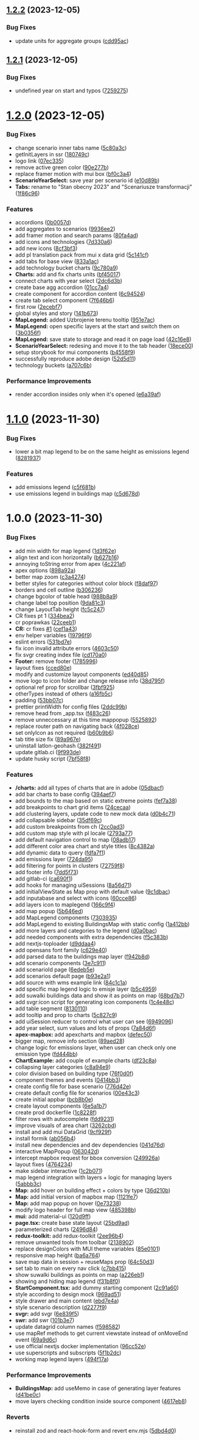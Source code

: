 ## [1.2.2](https://code.cis.gov.pl/cae/zefir-ncbir/compare/v1.2.1...v1.2.2) (2023-12-05)


### Bug Fixes

* update units for aggregate groups ([cdd95ac](https://code.cis.gov.pl/cae/zefir-ncbir/commit/cdd95ace92d95e383dfe1d55e5ab36290615bd83))

## [1.2.1](https://code.cis.gov.pl/cae/zefir-ncbir/compare/v1.2.0...v1.2.1) (2023-12-05)


### Bug Fixes

* undefined year on start and typos ([7259275](https://code.cis.gov.pl/cae/zefir-ncbir/commit/7259275bd1fe87f4fe700c3760bd6c6c15431fc7))

# [1.2.0](https://code.cis.gov.pl/cae/zefir-ncbir/compare/v1.1.0...v1.2.0) (2023-12-05)


### Bug Fixes

* change scenario inner tabs name ([5c80a3c](https://code.cis.gov.pl/cae/zefir-ncbir/commit/5c80a3c642b522ba7f8b19f7f5bb0fef5cac8d85))
* getInitLayers in ssr ([180749c](https://code.cis.gov.pl/cae/zefir-ncbir/commit/180749c0bd1614d865703605d54c61bd7858643e))
* logo link ([07ec335](https://code.cis.gov.pl/cae/zefir-ncbir/commit/07ec33556cdf469f298acda677f76afc30c651c8))
* remove active green color ([90e277b](https://code.cis.gov.pl/cae/zefir-ncbir/commit/90e277b80cb38ef6ac375d96e75bf702c20dc772))
* replace framer motion with mui box ([bf0c3a4](https://code.cis.gov.pl/cae/zefir-ncbir/commit/bf0c3a40ce4fe0f71ad2681d50ad3b687f280a72))
* **ScenarioYearSelect:** save year per scenario id ([e10d89b](https://code.cis.gov.pl/cae/zefir-ncbir/commit/e10d89beb555d4e620bfbb1cc6ef9232a1c603d3))
* **Tabs:** rename to "Stan obecny 2023" and "Scenariusze transformacji" ([1f86c96](https://code.cis.gov.pl/cae/zefir-ncbir/commit/1f86c96a883965755c20f80f99c1b299a3ad98a0))


### Features

* accordions ([0b0057d](https://code.cis.gov.pl/cae/zefir-ncbir/commit/0b0057d83f5d944715fd18e1b50232213e0b3907))
* add aggregates to scenarios ([9936ee2](https://code.cis.gov.pl/cae/zefir-ncbir/commit/9936ee26bc8fa95dfaf679b6b0083b847649bcd8))
* add framer motion and search params ([80fa4ad](https://code.cis.gov.pl/cae/zefir-ncbir/commit/80fa4adff35a875aa146eb68d1963bda298d4fd2))
* add icons and technologies ([7d330a6](https://code.cis.gov.pl/cae/zefir-ncbir/commit/7d330a68c4eb248952850567841d740b12de45c6))
* add new icons ([8cf3bf3](https://code.cis.gov.pl/cae/zefir-ncbir/commit/8cf3bf377ac8ea42a4955fcb206618aa823fea8b))
* add pl translation pack from mui x data grid ([5c141cf](https://code.cis.gov.pl/cae/zefir-ncbir/commit/5c141cfbb61a5d2006e79f854c237278167df742))
* add tabs for base view ([833a1ac](https://code.cis.gov.pl/cae/zefir-ncbir/commit/833a1ac0f5586839d5813dc2253c79e75a5ece18))
* add technology bucket charts ([9c780a9](https://code.cis.gov.pl/cae/zefir-ncbir/commit/9c780a9b32a160a3bced54bf6dfca61ac80e3488))
* **Charts:** add and fix charts units ([bf45017](https://code.cis.gov.pl/cae/zefir-ncbir/commit/bf45017331aa6c60c47891e65eb635d9d69d0f7d))
* connect charts with year select ([2dc6d3b](https://code.cis.gov.pl/cae/zefir-ncbir/commit/2dc6d3b9574770533a7838ca0c3d31aaf499d8b4))
* create base agg accordion ([01cc7a4](https://code.cis.gov.pl/cae/zefir-ncbir/commit/01cc7a4fb00b1b7c2862a5752a455517378a2b3f))
* create component for accordion content ([6c94524](https://code.cis.gov.pl/cae/zefir-ncbir/commit/6c945248b91b85f12f0abe1ecd7ac2ed8ddd73db))
* create tab select component ([7f646b6](https://code.cis.gov.pl/cae/zefir-ncbir/commit/7f646b6d8aef7c8567365a2408878022a7812940))
* first row ([2ecebf7](https://code.cis.gov.pl/cae/zefir-ncbir/commit/2ecebf7068a85e1ef7eb0d950cc528c9930f5d40))
* global styles and story ([141b673](https://code.cis.gov.pl/cae/zefir-ncbir/commit/141b6739a2318ed254dcfecf519a6d3f94cc90a3))
* **MapLegend:** added Uzbrojenie terenu tooltip ([951e7ac](https://code.cis.gov.pl/cae/zefir-ncbir/commit/951e7acd8b2e5bd28f36ab1847ccc28de4f59412))
* **MapLegend:** open specific layers at the start and switch them on ([3b0356f](https://code.cis.gov.pl/cae/zefir-ncbir/commit/3b0356f14917cc5831374a5671c4bfc5d1f07763))
* **MapLegend:** save state to storage and read it on page load ([42c16e8](https://code.cis.gov.pl/cae/zefir-ncbir/commit/42c16e806c81a4917470c796362f396d6527ad48))
* **ScenarioYearSelect:** redesing and move it to the tab header ([18ece00](https://code.cis.gov.pl/cae/zefir-ncbir/commit/18ece003a8c477f2cb2cd5e75908b558f39a5a7e))
* setup storybook for mui components ([b4558f9](https://code.cis.gov.pl/cae/zefir-ncbir/commit/b4558f97cea137d834916a9c6ec49b1ae27a4a12))
* successfully reproduce adobe design ([52d5d11](https://code.cis.gov.pl/cae/zefir-ncbir/commit/52d5d111bf44f9e07c912a497587844b37c16fec))
* technology buckets ([a707c6b](https://code.cis.gov.pl/cae/zefir-ncbir/commit/a707c6bb72ed9ba50a066734f42d4228620d514f))


### Performance Improvements

* render accordion insides only when it's opened ([e6a39af](https://code.cis.gov.pl/cae/zefir-ncbir/commit/e6a39af89e2daac8e917beb64bf044d770042f7c))

# [1.1.0](https://code.cis.gov.pl/cae/zefir-ncbir/compare/v1.0.0...v1.1.0) (2023-11-30)


### Bug Fixes

* lower a bit map legend to be on the same height as emissions legend ([8281937](https://code.cis.gov.pl/cae/zefir-ncbir/commit/828193772547eeb07ee1dee1223ad6f4d6874a67))


### Features

* add emissions legend ([c5f681b](https://code.cis.gov.pl/cae/zefir-ncbir/commit/c5f681b379c392f877953c41b35fc5da27e8bc66))
* use emissions legend in buildings map ([c5d678d](https://code.cis.gov.pl/cae/zefir-ncbir/commit/c5d678d46405a4d40cb1f6d4ceaac83b2e84d782))

# 1.0.0 (2023-11-30)


### Bug Fixes

* add min width for map legend ([1d3f62e](https://code.cis.gov.pl/cae/zefir-ncbir/commit/1d3f62e2e26d1b1d2498a4abe1a1a15f481ba068))
* align text and icon horizontally ([b627b16](https://code.cis.gov.pl/cae/zefir-ncbir/commit/b627b166570d8a968ea85c666a041d55a2f6bb90))
* annoying toString error from apex ([4c221af](https://code.cis.gov.pl/cae/zefir-ncbir/commit/4c221afbb582361b901f3c8c1598de98fc5c5cbe))
* apex options ([898a92a](https://code.cis.gov.pl/cae/zefir-ncbir/commit/898a92a09b8259c93031efc5b56d1183dd9d8318))
* better map zoom ([c3a4274](https://code.cis.gov.pl/cae/zefir-ncbir/commit/c3a42749ba6e5b292baba3b5e24cf80c19988572))
* better styles for categories without color block ([f8daf97](https://code.cis.gov.pl/cae/zefir-ncbir/commit/f8daf975f7d1a52ef93bd887f4865514528bc8a8))
* borders and cell outline ([b306236](https://code.cis.gov.pl/cae/zefir-ncbir/commit/b3062365cc4f304834f2a0d3c214c3ed6380fd0e))
* change bgcolor of table head ([988b8a9](https://code.cis.gov.pl/cae/zefir-ncbir/commit/988b8a9a13decfc55a321e1f3e9d85547d2cdeae))
* change label top position ([9da81c3](https://code.cis.gov.pl/cae/zefir-ncbir/commit/9da81c322d42df199813dea7683344abada02e33))
* change LayoutTab height ([fc5c247](https://code.cis.gov.pl/cae/zefir-ncbir/commit/fc5c247766170239c9aaa978956b8db1403cd6a8))
* CR fixes pt 1 ([334bea2](https://code.cis.gov.pl/cae/zefir-ncbir/commit/334bea2e8de67b628815972f68802ce16b1d03dc))
* cr poprawkas ([22ceeb1](https://code.cis.gov.pl/cae/zefir-ncbir/commit/22ceeb17d19045ad419614095fa3ae7312b88cdb))
* **CR:** cr fixes [#1](https://code.cis.gov.pl/cae/zefir-ncbir/issues/1) ([cef1a43](https://code.cis.gov.pl/cae/zefir-ncbir/commit/cef1a43fcb3023dad2984f0fd1eed42212fb479a))
* env helper variables ([19796f9](https://code.cis.gov.pl/cae/zefir-ncbir/commit/19796f91d7a8c0d510a84fd166b0c6ee31ac80d4))
* eslint errors ([531bd7e](https://code.cis.gov.pl/cae/zefir-ncbir/commit/531bd7e75a18450912a6e3bda3724d650a37265a))
* fix icon invalid attribute errors ([4603c50](https://code.cis.gov.pl/cae/zefir-ncbir/commit/4603c50b39be16f53d64f39eee697a70d1c4d66e))
* fix svgr creating index file ([cd170a0](https://code.cis.gov.pl/cae/zefir-ncbir/commit/cd170a03cac1fc5bd2a1c4c36626a0876d53fea4))
* **Footer:** remove footer ([1785996](https://code.cis.gov.pl/cae/zefir-ncbir/commit/1785996dbdd47bfeb21d08b1ab636ea96d09826c))
* layout fixes ([cced80e](https://code.cis.gov.pl/cae/zefir-ncbir/commit/cced80e51f1859d8da3ac0481692773ba877d2a1))
* modify and customize layout components ([ed40d85](https://code.cis.gov.pl/cae/zefir-ncbir/commit/ed40d857398adc04ec5c954eb47237d7fe7bc5d7))
* move logo to icon folder and change release info ([38d795f](https://code.cis.gov.pl/cae/zefir-ncbir/commit/38d795f9c063f3b4200d5bf64b829c09a1871b41))
* optional ref prop for scrollbar ([3fbf925](https://code.cis.gov.pl/cae/zefir-ncbir/commit/3fbf9257f054648ffff7d2d131ea47be25bf2d12))
* otherTypes instead of others ([a16fb5c](https://code.cis.gov.pl/cae/zefir-ncbir/commit/a16fb5c36df3810bc3f66e1301e23bd1139939f9))
* padding ([53bb07c](https://code.cis.gov.pl/cae/zefir-ncbir/commit/53bb07c938a73145cc9b6b3ec1ea0521200a9fb2))
* prettier printWidth for config files ([2ddc99b](https://code.cis.gov.pl/cae/zefir-ncbir/commit/2ddc99b8cc237e4212d2c1d5ee14b066ec1d9d10))
* remove head from _app.tsx ([f483c26](https://code.cis.gov.pl/cae/zefir-ncbir/commit/f483c26dc4e471d59626035a73e25bacb3990359))
* remove unneccessary at this time mappopup ([5525892](https://code.cis.gov.pl/cae/zefir-ncbir/commit/5525892a8fe7876290135997ce8420fb34afc765))
* replace router path on navigating back ([4f028ce](https://code.cis.gov.pl/cae/zefir-ncbir/commit/4f028ce779108a7e51e48a9650c44645d81fd37e))
* set onlyIcon as not required ([b60b9b6](https://code.cis.gov.pl/cae/zefir-ncbir/commit/b60b9b6c2efd5c5ca70d46b476158ec7aa1f3f4d))
* tab title size fix ([89a967e](https://code.cis.gov.pl/cae/zefir-ncbir/commit/89a967ee9c74a2a4436289a5ad093b940e49c9a8))
* uninstall latlon-geohash ([382f491](https://code.cis.gov.pl/cae/zefir-ncbir/commit/382f491f789c14ee4e57b913b4dab0c450e1a51d))
* update gitlab.ci ([9f993de](https://code.cis.gov.pl/cae/zefir-ncbir/commit/9f993de54fcd51a2480777e7ed0da79cf81d6868))
* update husky script ([7bf58f8](https://code.cis.gov.pl/cae/zefir-ncbir/commit/7bf58f822c4ece1d29e6462ddd43a1f34b60b2c2))


### Features

* **/charts:** add all types of charts that are in adobe ([05dbacf](https://code.cis.gov.pl/cae/zefir-ncbir/commit/05dbacf8c03d3ddf77892c0a8d3fc1a7b2bdaa5d))
* add bar charts to base config ([394aef7](https://code.cis.gov.pl/cae/zefir-ncbir/commit/394aef7c53b3600522b650f2a7097d7123f04cd8))
* add bounds to the map based on static extreme points ([fef7a38](https://code.cis.gov.pl/cae/zefir-ncbir/commit/fef7a3870364845d34b7922f63d08765fe22d60a))
* add breakpoints to chart grid items ([24cecaa](https://code.cis.gov.pl/cae/zefir-ncbir/commit/24cecaad1ebea5ca32e20bdbba0bd9230fb17096))
* add clustering layers, update code to new mock data ([d0b4c71](https://code.cis.gov.pl/cae/zefir-ncbir/commit/d0b4c71a584b4f491e3d9fc3a1f47f864deeca04))
* add collapsable sidebar ([35df69c](https://code.cis.gov.pl/cae/zefir-ncbir/commit/35df69c906c1ea13c2e087754c3a7ea1098a10fc))
* add custom breakpoints from ch ([2cc0ad3](https://code.cis.gov.pl/cae/zefir-ncbir/commit/2cc0ad30f9b989d0d8b5f27c95aa9f0a83c434d9))
* add custom map style with pl locale ([2793a77](https://code.cis.gov.pl/cae/zefir-ncbir/commit/2793a7743f45b356c077b3fc75d774f949c0370b))
* add default navigation control to map ([08adb17](https://code.cis.gov.pl/cae/zefir-ncbir/commit/08adb1762b579d492dc8ec90076808f98a2a2454))
* add different color area chart and style titles ([8c4382a](https://code.cis.gov.pl/cae/zefir-ncbir/commit/8c4382ad14d01add322db3c2468a63fd67561b8f))
* add dynamic data to query ([fdfa7f1](https://code.cis.gov.pl/cae/zefir-ncbir/commit/fdfa7f19fc60c157b015139ec341c4fe4c6fdc91))
* add emissions layer ([724da95](https://code.cis.gov.pl/cae/zefir-ncbir/commit/724da95de0375aa3a4bad1ef001cc5baa445e638))
* add filtering for points in clusters ([72759f8](https://code.cis.gov.pl/cae/zefir-ncbir/commit/72759f8283ae14957e9a341e2898d8293e615e6e))
* add footer info ([7dd5f73](https://code.cis.gov.pl/cae/zefir-ncbir/commit/7dd5f739a8d562396f780c7cda19b10b9d69bbf3))
* add gitlab-ci ([ca690f1](https://code.cis.gov.pl/cae/zefir-ncbir/commit/ca690f1d7c20af707b9d0a7bcf94464cf7d00cd0))
* add hooks for managing uiSessions ([8a56d71](https://code.cis.gov.pl/cae/zefir-ncbir/commit/8a56d71829ec8f2a82e51ec26c17c1ed4fec4f9c))
* add initialViewState as Map prop with default value ([9c1dbac](https://code.cis.gov.pl/cae/zefir-ncbir/commit/9c1dbacaea20d1c0900dfd3977ff3ecaed860ce0))
* add inputabase and select with icons ([60cce86](https://code.cis.gov.pl/cae/zefir-ncbir/commit/60cce8682520e95ea0ffe379db1818e5dfe2c5f7))
* add layers icon to maplegend ([166c9f4](https://code.cis.gov.pl/cae/zefir-ncbir/commit/166c9f4fa0f7f0e017bc7a2e6446ee4db46fdd72))
* add map popup ([5b646ed](https://code.cis.gov.pl/cae/zefir-ncbir/commit/5b646ed1bc8e612cba8649417356608f2fb44edc))
* add MapLegend components ([7303935](https://code.cis.gov.pl/cae/zefir-ncbir/commit/7303935efac1c5db07013f9230ded34a89e5caa3))
* add MapLegend to existing BuildingsMap with static config ([1a412bb](https://code.cis.gov.pl/cae/zefir-ncbir/commit/1a412bb4222966761355b3a352aa72d02883b8ba))
* add more layers and categories to the legend ([d0a0bac](https://code.cis.gov.pl/cae/zefir-ncbir/commit/d0a0bac52aa77878351054aedde381afc19828e3))
* add needed components with extra dependencies ([f5c383b](https://code.cis.gov.pl/cae/zefir-ncbir/commit/f5c383b5186d5b987f96ce474c4037cefc236a3d))
* add nextjs-toploader ([d9ddaa4](https://code.cis.gov.pl/cae/zefir-ncbir/commit/d9ddaa4765e1de88a92c950b7eb901f30888f7e4))
* add opensans font family ([c629e40](https://code.cis.gov.pl/cae/zefir-ncbir/commit/c629e4027fc46d22a5006e155d28c74048ed8de4))
* add parsed data to the buildings map layer ([f942b8d](https://code.cis.gov.pl/cae/zefir-ncbir/commit/f942b8d61533aadc9ab6646b7c6de4961c2a7555))
* add scenario components ([3e7c911](https://code.cis.gov.pl/cae/zefir-ncbir/commit/3e7c9112be213c0090fcaa081f29c112ff2c8189))
* add scenarioId page ([6edeb5e](https://code.cis.gov.pl/cae/zefir-ncbir/commit/6edeb5e7a9d79d31cc98a34df22d94662402c898))
* add scenarios default page ([b93e2a1](https://code.cis.gov.pl/cae/zefir-ncbir/commit/b93e2a1193a1f931f687ea252edee359101262e4))
* add source with wms example link ([84c1c1a](https://code.cis.gov.pl/cae/zefir-ncbir/commit/84c1c1ad8a2f211e88a50ae72dd779a6e12d9e5d))
* add specific map legend logic to emisje layer ([b5c4959](https://code.cis.gov.pl/cae/zefir-ncbir/commit/b5c49599a9ee5d45e099540e1c8e28e2a7eabe6d))
* add suwalki buildings data and show it as points on map ([68bd7b7](https://code.cis.gov.pl/cae/zefir-ncbir/commit/68bd7b72f38e2dfff42154cb3d945c206c26dce8))
* add svgr:icon script for generating icon components ([1c4e48c](https://code.cis.gov.pl/cae/zefir-ncbir/commit/1c4e48c348f14f6cbcff1c9236a66e66c78ab22e))
* add table segment ([8130110](https://code.cis.gov.pl/cae/zefir-ncbir/commit/8130110afa1b38383fc4428d7872e8d4a1d2d7de))
* add tooltip and prop to charts ([5c827c9](https://code.cis.gov.pl/cae/zefir-ncbir/commit/5c827c937ade7bbc2be1d416bfb4f75035647548))
* add uiSession reducer to control what user can see ([6949096](https://code.cis.gov.pl/cae/zefir-ncbir/commit/6949096bd1819b8581e60b4e159f0dc7c43591dd))
* add year select, sum values and lots of props ([7a84d6f](https://code.cis.gov.pl/cae/zefir-ncbir/commit/7a84d6fab84589bc2f537983aecea855abdb3340))
* **apex-mapbox:** add apexcharts and mapbox ([defec50](https://code.cis.gov.pl/cae/zefir-ncbir/commit/defec506485e9cc2d3493add41fc18a84c0490dd))
* bigger map, remove info section ([89aed28](https://code.cis.gov.pl/cae/zefir-ncbir/commit/89aed28b8690b3284ad2f2cafc69aafe6740df27))
* change logic for emissions layer, when user can check only one emission type ([fd444bb](https://code.cis.gov.pl/cae/zefir-ncbir/commit/fd444bb00eb820a0223e0f6eb1ac46ad7c5308ec))
* **ChartExample:** add couple of example charts ([df23c8a](https://code.cis.gov.pl/cae/zefir-ncbir/commit/df23c8ae77ae0994948e98b451d8546846cbb942))
* collapsing layer categories ([c8a94e9](https://code.cis.gov.pl/cae/zefir-ncbir/commit/c8a94e9bfed92d2b588efbe78a2a51604e06cafb))
* color division based on building type ([76f0d0f](https://code.cis.gov.pl/cae/zefir-ncbir/commit/76f0d0f6ed54ba4a8c9ccb7576238b7ddafd255c))
* component themes and events ([0414bb3](https://code.cis.gov.pl/cae/zefir-ncbir/commit/0414bb397bdb5e2520ff12a9468d74850e786b9a))
* create config file for base scenario ([776d42e](https://code.cis.gov.pl/cae/zefir-ncbir/commit/776d42ec852f62f6d1ee92c0ec86760ab2d9e66f))
* create default config file for scenarios ([00e43c3](https://code.cis.gov.pl/cae/zefir-ncbir/commit/00e43c30869733323120290664304b26014509f8))
* create initial appbar ([bcb8b0e](https://code.cis.gov.pl/cae/zefir-ncbir/commit/bcb8b0e754e9b741db17a7ca8bdd10102e556603))
* create layout components ([6e5a1b7](https://code.cis.gov.pl/cae/zefir-ncbir/commit/6e5a1b7715ac48bc825f525e16b4ac872e4c76f1))
* create prod dockerfile ([1c8228f](https://code.cis.gov.pl/cae/zefir-ncbir/commit/1c8228fc17855c1e31d6a6f026a1859b3ca53270))
* filter rows with autocomplete ([fdd9231](https://code.cis.gov.pl/cae/zefir-ncbir/commit/fdd923120650ba5715964f83e5cb95df56af063c))
* improve visuals of area chart ([3262cbd](https://code.cis.gov.pl/cae/zefir-ncbir/commit/3262cbd1c52e165ffca8b261bc2934def8bd1830))
* install and add mui DataGrid ([9cf929f](https://code.cis.gov.pl/cae/zefir-ncbir/commit/9cf929fe48deb6dc378722c9905e2a477106ee9a))
* install formik ([ab056b4](https://code.cis.gov.pl/cae/zefir-ncbir/commit/ab056b497464744464e72df10e55ea93fb648928))
* install new dependencies and dev dependencies ([041d76d](https://code.cis.gov.pl/cae/zefir-ncbir/commit/041d76d473cadfb66e4b499e28b13f628c3946ce))
* interactive MapPopup ([063042d](https://code.cis.gov.pl/cae/zefir-ncbir/commit/063042dae60eb697d6967303bdf784ab5fcb65f1))
* intercept mapbox request for bbox conversion ([249926a](https://code.cis.gov.pl/cae/zefir-ncbir/commit/249926a448aac91d99eb65940a4e4c0a6f00bb95))
* layout fixes ([4764234](https://code.cis.gov.pl/cae/zefir-ncbir/commit/47642341d377603b6cda5a7d265da7878ab279fd))
* make sidebar interactive ([1c2b071](https://code.cis.gov.pl/cae/zefir-ncbir/commit/1c2b071be09eae4a015a2670bb1c48d675cb21b6))
* map legend integration with layers + logic for managing layers ([5abbb3c](https://code.cis.gov.pl/cae/zefir-ncbir/commit/5abbb3cdbebdcc47fc7bbd2d9781b291972dd6ad))
* **Map:** add hover on building effect + colors by type ([36d210b](https://code.cis.gov.pl/cae/zefir-ncbir/commit/36d210bb89a82ed32feba956a1315e56a47db700))
* **Map:** add initial version of mapbox map ([1121fe7](https://code.cis.gov.pl/cae/zefir-ncbir/commit/1121fe7fc1e62310a145147d9b9bf70a4e8f0ea5))
* **Map:** add map popup on hover ([0e73238](https://code.cis.gov.pl/cae/zefir-ncbir/commit/0e73238d96eb1b332b5d0487f91eef3d0140258a))
* modify logo header for full map view ([485398b](https://code.cis.gov.pl/cae/zefir-ncbir/commit/485398bd6d3934197d7c79d2c5ef6dc802a6d957))
* **mui:** add material-ui ([120d9ff](https://code.cis.gov.pl/cae/zefir-ncbir/commit/120d9ff27ffda55f9377915e4f2950766fb41a50))
* **page.tsx:** create base state layout ([25bd9ad](https://code.cis.gov.pl/cae/zefir-ncbir/commit/25bd9ad94c98df5905c4ad3f3175976187de7fd6))
* parameterized charts ([2496d84](https://code.cis.gov.pl/cae/zefir-ncbir/commit/2496d84ee54464e16147e670204c5f840190523a))
* **redux-toolkit:** add redux-toolkit ([2ee96b4](https://code.cis.gov.pl/cae/zefir-ncbir/commit/2ee96b4cf0467d1c75ced3ad497962f78a49bace))
* remove unwanted tools from toolbar ([2138902](https://code.cis.gov.pl/cae/zefir-ncbir/commit/21389020d24e45ceaa12f129a16a984760a62623))
* replace designColors with MUI theme variables ([85e0101](https://code.cis.gov.pl/cae/zefir-ncbir/commit/85e0101d6731dafae6a29a41a52b1a5192dafa76))
* responsive map height ([ba6a764](https://code.cis.gov.pl/cae/zefir-ncbir/commit/ba6a7643fe3f021fabb2338a90f35401dc23e7bf))
* save map data in session + reuseMaps prop ([64c50d3](https://code.cis.gov.pl/cae/zefir-ncbir/commit/64c50d3e18afe5ab584fa540a88f928c3bd9d24b))
* set tab to main on every nav click ([c7bb415](https://code.cis.gov.pl/cae/zefir-ncbir/commit/c7bb415add906b884f48cbf60ac445c192a677a5))
* show suwalki buildings as points on map ([a226eb1](https://code.cis.gov.pl/cae/zefir-ncbir/commit/a226eb116e7de79945f3d134234cc4056c6d9d5a))
* showing and hiding map legend ([f31b8f0](https://code.cis.gov.pl/cae/zefir-ncbir/commit/f31b8f043deedffe3654b9629866f28d39b8e2b6))
* **StartComponent.tsx:** add dummy starting component ([2c91a60](https://code.cis.gov.pl/cae/zefir-ncbir/commit/2c91a60ea40c4512cde3e92bc5f9c4c70df9b84f))
* style according to design mock ([969ad51](https://code.cis.gov.pl/cae/zefir-ncbir/commit/969ad51ad3b155d65cdb7a09221c392bb250a237))
* style drawer and main content ([ebd7e4a](https://code.cis.gov.pl/cae/zefir-ncbir/commit/ebd7e4a0a4b28e28755889df92e284618e0d5612))
* style scenario description ([d2277f9](https://code.cis.gov.pl/cae/zefir-ncbir/commit/d2277f9c3c9be10b9bbd23ed8ca61334f4053d1e))
* **svgr:** add svgr ([6e839f5](https://code.cis.gov.pl/cae/zefir-ncbir/commit/6e839f5c1e06d36f0d0a07410275f721ec63d08d))
* **swr:** add swr ([101b3e7](https://code.cis.gov.pl/cae/zefir-ncbir/commit/101b3e708673cf55aac0baeb32c92a6612827f75))
* update datagrid column names ([f598582](https://code.cis.gov.pl/cae/zefir-ncbir/commit/f598582a5c8bae9f1c91cadfbe404329990b0bd0))
* use mapRef methods to get current viewstate instead of onMoveEnd event ([69a9d6c](https://code.cis.gov.pl/cae/zefir-ncbir/commit/69a9d6c83c6c5b6f582954ca18294d692f1f2ef0))
* use official nextjs docker implementation ([96cc52e](https://code.cis.gov.pl/cae/zefir-ncbir/commit/96cc52eb45dc23364eebc2beaaaf95f2e5698d83))
* use superscripts and subscripts ([5f1b2dc](https://code.cis.gov.pl/cae/zefir-ncbir/commit/5f1b2dc7ad8d428cfd6e4e97e565d32f2323030e))
* working map legend layers ([494f17a](https://code.cis.gov.pl/cae/zefir-ncbir/commit/494f17a6c4476f8a6ee6922c3a0a66136630dda0))


### Performance Improvements

* **BuildingsMap:** add useMemo in case of generating layer features ([d41be0c](https://code.cis.gov.pl/cae/zefir-ncbir/commit/d41be0cc632069d34f6eda727cfd97c8e60ecb7d))
* move layers checking condition inside source component ([4617eb8](https://code.cis.gov.pl/cae/zefir-ncbir/commit/4617eb8c4f2eef90efa9b7b42185e1ce1a2d5381))


### Reverts

* reinstall zod and react-hook-form and revert env.mjs ([5dbd4d0](https://code.cis.gov.pl/cae/zefir-ncbir/commit/5dbd4d0a36b91324df3fefb3388a45878cf0d01d))
